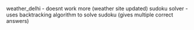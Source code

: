 weather_delhi - doesnt work more (weather site updated)
sudoku solver - uses backtracking algorithm to solve sudoku (gives multiple correct answers)
